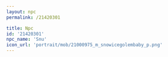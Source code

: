 ```yaml
---
layout: npc
permalink: /21420301

title: Npc
id: '21420301'
npc_name: 'Snu'
icon_url: 'portrait/mob/21000975_m_snowicegolembaby_p.png'
---
```

